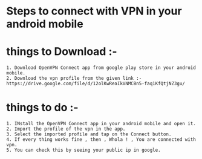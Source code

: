 # Steps to connect with VPN in your android mobile
  # things to Download :-
    1. Download OpenVPN Connect app from google play store in your android mobile.
    2. Download the vpn profile from the given link :-https://drive.google.com/file/d/12olKwReaIkVNMCBn5-faq1KfQtjNZ3gu/
    
  # things to do :-
    1. INstall the OpenVPN Connect app in your android mobile and open it.
    2. Import the profile of the vpn in the app.
    3. Select the imported profile and tap on the Connect button.
    4. If every thing works fine , then , Whola ! , You are connected with vpn.
    5. You can check this by seeing your public ip in google.
